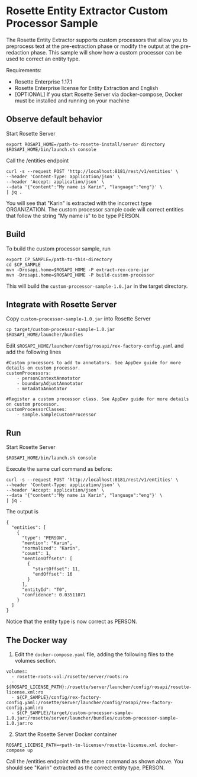 # Rosette Entity Extractor Custom Processor Sample

The Rosette Entity Extractor supports custom processors that allow you to preprocess text at the pre-extraction phase or modify the output at the pre-redaction phase. This sample will show how a custom processor can be used to correct an entity type.

Requirements:
- Rosette Enterprise 1.17.1
- Rosette Enterprise license for Entity Extraction and English
- [OPTIONAL] If you start Rosette Server via docker-compose, Docker must be installed and running on your machine

## Observe default behavior

Start Rosette Server
```
export ROSAPI_HOME=/path-to-rosette-install/server directory
$ROSAPI_HOME/bin/launch.sh console
```
Call the /entities endpoint
```
curl -s --request POST 'http://localhost:8181/rest/v1/entities' \
--header 'Content-Type: application/json' \
--header 'Accept: application/json' \
--data '{"content":"My name is Karin", "language":"eng"}' \
| jq .
```
You will see that "Karin" is extracted with the incorrect type ORGANIZATION. The custom processor sample code will correct entities that follow the string "My name is" to be type PERSON.

## Build

To build the custom processor sample, run
```
export CP_SAMPLE=/path-to-this-directory
cd $CP_SAMPLE
mvn -Drosapi.home=$ROSAPI_HOME -P extract-rex-core-jar
mvn -Drosapi.home=$ROSAPI_HOME -P build-custom-processor
```

This will build the `custom-processor-sample-1.0.jar` in the target directory.

## Integrate with Rosette Server

Copy `custom-processor-sample-1.0.jar` into Rosette Server
```
cp target/custom-processor-sample-1.0.jar $ROSAPI_HOME/launcher/bundles
```

Edit `$ROSAPI_HOME/launcher/config/rosapi/rex-factory-config.yaml` and add the following lines

```
#Custom processors to add to annotators. See AppDev guide for more details on custom processor.
customProcessors:
    - personContextAnnotator
    - boundaryAdjustAnnotator
    - metadataAnnotator

#Register a custom processor class. See AppDev guide for more details on custom processor.
customProcessorClasses:
    - sample.SampleCustomProcessor
```

## Run

Start Rosette Server
```
$ROSAPI_HOME/bin/launch.sh console
```
Execute the same curl command as before: 
```
curl -s --request POST 'http://localhost:8181/rest/v1/entities' \
--header 'Content-Type: application/json' \
--header 'Accept: application/json' \
--data '{"content":"My name is Karin", "language":"eng"}' \
| jq .
``` 

The output is
```
{
  "entities": [
    {
      "type": "PERSON",
      "mention": "Karin",
      "normalized": "Karin",
      "count": 1,
      "mentionOffsets": [
        {
          "startOffset": 11,
          "endOffset": 16
        }
      ],
      "entityId": "T0",
      "confidence": 0.03511071
    }
  ]
}
```
Notice that the entity type is now correct as PERSON.


## The Docker way

1. Edit the `docker-compose.yaml` file, adding the following files to the volumes section.
```
volumes:
  - rosette-roots-vol:/rosette/server/roots:ro
  - ${ROSAPI_LICENSE_PATH}:/rosette/server/launcher/config/rosapi/rosette-license.xml:ro
  - ${CP_SAMPLE}/config/rex-factory-config.yaml:/rosette/server/launcher/config/rosapi/rex-factory-config.yaml:ro
  - ${CP_SAMPLE}/target/custom-processor-sample-1.0.jar:/rosette/server/launcher/bundles/custom-processor-sample-1.0.jar:ro
```

2. Start the Rosette Server Docker container
```
ROSAPI_LICENSE_PATH=<path-to-license>/rosette-license.xml docker-compose up
```

Call the /entities endpoint with the same command as shown above. You should see "Karin" extracted
as the correct entity type, PERSON.
